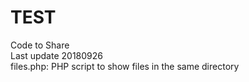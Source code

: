 # TEST
Code to Share<br />
Last update 20180926<br />
files.php: PHP script to show files in the same directory<br />


